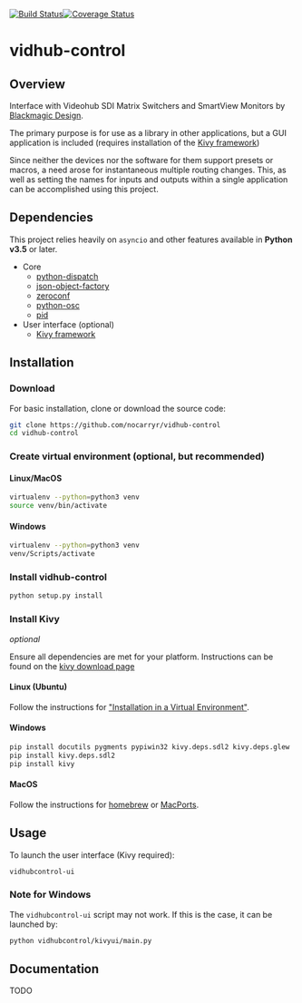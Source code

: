 [![Build Status](https://travis-ci.org/nocarryr/vidhub-control.svg?branch=master)](https://travis-ci.org/nocarryr/vidhub-control)[![Coverage Status](https://coveralls.io/repos/github/nocarryr/vidhub-control/badge.svg?branch=master)](https://coveralls.io/github/nocarryr/vidhub-control?branch=master)

# vidhub-control

## Overview

Interface with Videohub SDI Matrix Switchers and SmartView Monitors by
[Blackmagic Design](https://www.blackmagicdesign.com/).

The primary purpose is for use as a library in other applications, but a GUI
application is included (requires installation of the [Kivy framework](#install-kivy))

Since neither the devices nor the software for them support presets or macros,
a need arose for instantaneous multiple routing changes.  This, as well as
setting the names for inputs and outputs within a single application can be
accomplished using this project.

## Dependencies

This project relies heavily on `asyncio` and other features available in
**Python v3.5** or later.

* Core
  * [python-dispatch](https://pypi.org/project/python-dispatch/)
  * [json-object-factory](https://pypi.org/project/json-object-factory/)
  * [zeroconf](https://pypi.org/project/zeroconf/)
  * [python-osc](https://pypi.org/project/python-osc/)
  * [pid](https://pypi.org/project/pid/)
* User interface (optional)
  * [Kivy framework](http://kivy.org/)

## Installation

### Download

For basic installation, clone or download the source code:
```bash
git clone https://github.com/nocarryr/vidhub-control
cd vidhub-control
```

### Create virtual environment (optional, but recommended)

#### Linux/MacOS
```bash
virtualenv --python=python3 venv
source venv/bin/activate
```

#### Windows
```bash
virtualenv --python=python3 venv
venv/Scripts/activate
```

### Install vidhub-control

```bash
python setup.py install
```

### Install Kivy

*optional*

Ensure all dependencies are met for your platform. Instructions can be found
on the [kivy download page](https://kivy.org/#download)

#### Linux (Ubuntu)

Follow the instructions for ["Installation in a Virtual Environment"](https://kivy.org/docs/installation/installation-linux.html#installation-in-a-virtual-environment).

#### Windows

```bash
pip install docutils pygments pypiwin32 kivy.deps.sdl2 kivy.deps.glew
pip install kivy.deps.sdl2
pip install kivy
```

#### MacOS

Follow the instructions for [homebrew](https://kivy.org/docs/installation/installation-osx.html#using-homebrew-with-pip) or [MacPorts](https://kivy.org/docs/installation/installation-osx.html#using-macports-with-pip).

## Usage

To launch the user interface (Kivy required):

```bash
vidhubcontrol-ui
```

### Note for Windows

The `vidhubcontrol-ui` script may not work. If this is the case, it can be
launched by:
```bash
python vidhubcontrol/kivyui/main.py
```


## Documentation

TODO

